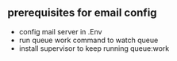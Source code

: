 ## prerequisites for email config

- config mail server in .Env
- run queue work command to watch queue
- install supervisor to keep running queue:work
